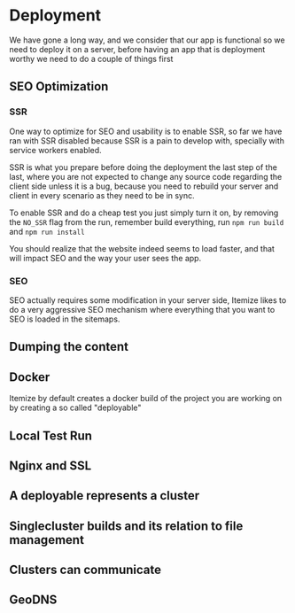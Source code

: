 # Deployment

We have gone a long way, and we consider that our app is functional so we need to deploy it on a server, before having an app that is deployment worthy we need to do a couple of things first

## SEO Optimization

### SSR

One way to optimize for SEO and usability is to enable SSR, so far we have ran with SSR disabled because SSR is a pain to develop with, specially with service workers enabled.

SSR is what you prepare before doing the deployment the last step of the last, where you are not expected to change any source code regarding the client side unless it is a bug, because you need to rebuild your server and client in every scenario as they need to be in sync.

To enable SSR and do a cheap test you just simply turn it on, by removing the `NO_SSR` flag from the run, remember build everything, run `npm run build` and `npm run install`

You should realize that the website indeed seems to load faster, and that will impact SEO and the way your user sees the app.

### SEO

SEO actually requires some modification in your server side, Itemize likes to do a very aggressive SEO mechanism where everything that you want to SEO is loaded in the sitemaps.

## Dumping the content

## Docker

Itemize by default creates a docker build of the project you are working on by creating a so called "deployable"

## Local Test Run

## Nginx and SSL

## A deployable represents a cluster

## Singlecluster builds and its relation to file management

## Clusters can communicate

## GeoDNS